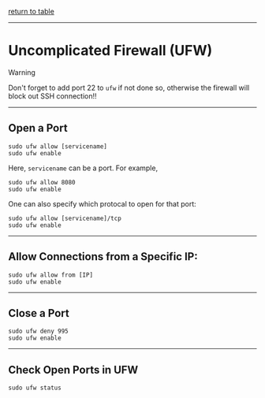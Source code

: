 [return to table](../README.md)

---

# Uncomplicated Firewall (UFW)

> [!WARNING]
> Don't forget to add port 22 to ```ufw``` if not done so, otherwise the firewall will block out SSH connection!!

---

## Open a Port
```
sudo ufw allow [servicename]
sudo ufw enable
```
Here, ```servicename``` can be a port. For example,
```
sudo ufw allow 8080
sudo ufw enable
```

One can also specify which protocal to open for that port:
```
sudo ufw allow [servicename]/tcp
sudo ufw enable
```

---

## Allow Connections from a Specific IP:
```
sudo ufw allow from [IP]
sudo ufw enable
```

---

## Close a Port
```
sudo ufw deny 995
sudo ufw enable
```

---

## Check Open Ports in UFW
```
sudo ufw status 
```





